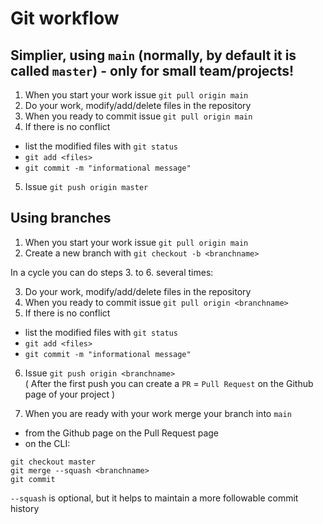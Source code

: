  # Git workflow

 ## Simplier, using `main` (normally, by default it is called `master`) - only for small team/projects!

 1. When you start your work issue `git pull origin main`
 2. Do your work, modify/add/delete files in the repository
 3. When you ready to commit issue `git pull origin main`
 4. If there is no conflict  
   - list the modified files with `git status`
   - `git add <files>`
   - `git commit -m "informational message"`
 5. Issue `git push origin master`  

 ## Using branches

1. When you start your work issue `git pull origin main`
2. Create a new branch with `git checkout -b <branchname>`  

In a cycle you can do steps 3. to 6. several times:

3. Do your work, modify/add/delete files in the repository
4. When you ready to commit issue `git pull origin <branchname>`
5. If there is no conflict  
  - list the modified files with `git status`
  - `git add <files>`
  - `git commit -m "informational message"`
6. Issue `git push origin <branchname>`  
( After the first push you can create a `PR` = `Pull Request` on the Github page of your project )  
  
7. When you are ready with your work merge your branch into `main`  
  - from the Github page on the Pull Request page
  - on the CLI:
```
git checkout master
git merge --squash <branchname>
git commit
```

`--squash` is optional, but it helps to maintain a more followable commit history
